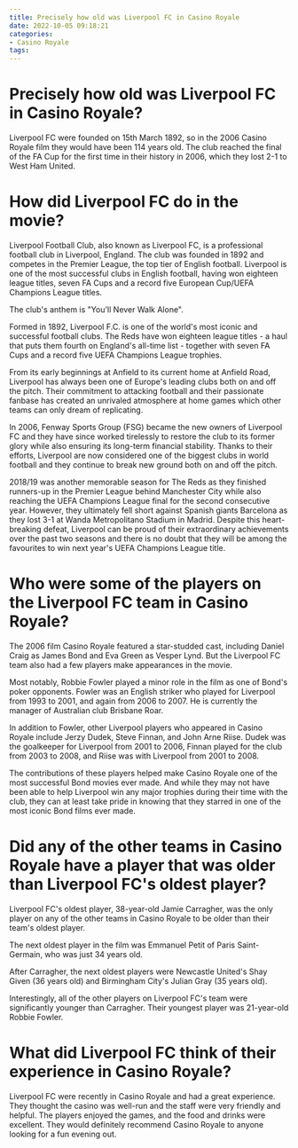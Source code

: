 ```yaml
---
title: Precisely how old was Liverpool FC in Casino Royale 
date: 2022-10-05 09:18:21
categories:
- Casino Royale
tags:
---
```



#  Precisely how old was Liverpool FC in Casino Royale? 

Liverpool FC were founded on 15th March 1892, so in the 2006 Casino Royale film they would have been 114 years old. The club reached the final of the FA Cup for the first time in their history in 2006, which they lost 2-1 to West Ham United.

#  How did Liverpool FC do in the movie? 

Liverpool Football Club, also known as Liverpool FC, is a professional football club in Liverpool, England. The club was founded in 1892 and competes in the Premier League, the top tier of English football. Liverpool is one of the most successful clubs in English football, having won eighteen league titles, seven FA Cups and a record five European Cup/UEFA Champions League titles.

The club's anthem is "You'll Never Walk Alone".

Formed in 1892, Liverpool F.C. is one of the world's most iconic and successful football clubs. The Reds have won eighteen league titles - a haul that puts them fourth on England's all-time list - together with seven FA Cups and a record five UEFA Champions League trophies. 

From its early beginnings at Anfield to its current home at Anfield Road, Liverpool has always been one of Europe's leading clubs both on and off the pitch. Their commitment to attacking football and their passionate fanbase has created an unrivaled atmosphere at home games which other teams can only dream of replicating. 

In 2006, Fenway Sports Group (FSG) became the new owners of Liverpool FC and they have since worked tirelessly to restore the club to its former glory while also ensuring its long-term financial stability. Thanks to their efforts, Liverpool are now considered one of the biggest clubs in world football and they continue to break new ground both on and off the pitch. 

2018/19 was another memorable season for The Reds as they finished runners-up in the Premier League behind Manchester City while also reaching the UEFA Champions League final for the second consecutive year. However, they ultimately fell short against Spanish giants Barcelona as they lost 3-1 at Wanda Metropolitano Stadium in Madrid. Despite this heart-breaking defeat, Liverpool can be proud of their extraordinary achievements over the past two seasons and there is no doubt that they will be among the favourites to win next year's UEFA Champions League title.

#  Who were some of the players on the Liverpool FC team in Casino Royale? 

The 2006 film Casino Royale featured a star-studded cast, including Daniel Craig as James Bond and Eva Green as Vesper Lynd. But the Liverpool FC team also had a few players make appearances in the movie. 

Most notably, Robbie Fowler played a minor role in the film as one of Bond's poker opponents. Fowler was an English striker who played for Liverpool from 1993 to 2001, and again from 2006 to 2007. He is currently the manager of Australian club Brisbane Roar. 

In addition to Fowler, other Liverpool players who appeared in Casino Royale include Jerzy Dudek, Steve Finnan, and John Arne Riise. Dudek was the goalkeeper for Liverpool from 2001 to 2006, Finnan played for the club from 2003 to 2008, and Riise was with Liverpool from 2001 to 2008. 

The contributions of these players helped make Casino Royale one of the most successful Bond movies ever made. And while they may not have been able to help Liverpool win any major trophies during their time with the club, they can at least take pride in knowing that they starred in one of the most iconic Bond films ever made.

#  Did any of the other teams in Casino Royale have a player that was older than Liverpool FC's oldest player? 

Liverpool FC's oldest player, 38-year-old Jamie Carragher, was the only player on any of the other teams in Casino Royale to be older than their team's oldest player. 

The next oldest player in the film was Emmanuel Petit of Paris Saint-Germain, who was just 34 years old. 

After Carragher, the next oldest players were Newcastle United's Shay Given (36 years old) and Birmingham City's Julian Gray (35 years old). 

Interestingly, all of the other players on Liverpool FC's team were significantly younger than Carragher. Their youngest player was 21-year-old Robbie Fowler.

#  What did Liverpool FC think of their experience in Casino Royale?

Liverpool FC were recently in Casino Royale and had a great experience. They thought the casino was well-run and the staff were very friendly and helpful. The players enjoyed the games, and the food and drinks were excellent. They would definitely recommend Casino Royale to anyone looking for a fun evening out.